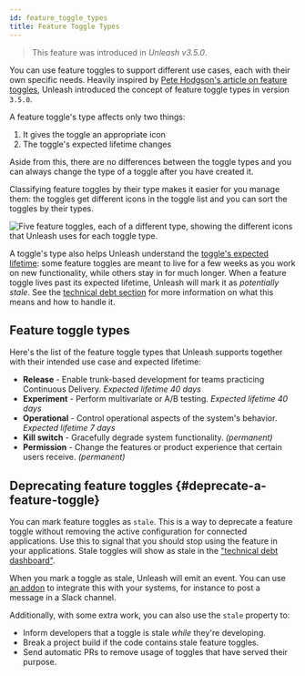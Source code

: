 ```yaml
---
id: feature_toggle_types
title: Feature Toggle Types
---
```


> This feature was introduced in _Unleash v3.5.0_.

You can use feature toggles to support different use cases, each with their own specific needs. Heavily inspired by [Pete Hodgson's article on feature toggles](https://martinfowler.com/articles/feature-toggles.html), Unleash introduced the concept of feature toggle types in version `3.5.0`.

A feature toggle's type affects only two things:
1. It gives the toggle an appropriate icon
2. The toggle's expected lifetime changes

Aside from this, there are no differences between the toggle types and you can always change the type of a toggle after you have created it.

Classifying feature toggles by their type makes it easier for you manage them: the toggles get different icons in the toggle list and you can sort the toggles by their types.

![Five feature toggles, each of a different type, showing the different icons that Unleash uses for each toggle type.](/img/toggle_type_icons.png "Feature toggle type icons")

A toggle's type also helps Unleash understand the [toggle's expected lifetime](https://www.getunleash.io/blog/feature-toggle-life-time-best-practices): some feature toggles are meant to live for a few weeks as you work on new functionality, while others stay in for much longer. When a feature toggle lives past its expected lifetime, Unleash will mark it as _potentially stale_. See the [technical debt section](../user_guide/technical_debt) for more information on what this means and how to handle it.

## Feature toggle types

Here's the list of the feature toggle types that Unleash supports together with their intended use case and expected lifetime:

- **Release** -  Enable trunk-based development for teams practicing Continuous Delivery. _Expected lifetime 40 days_
- **Experiment** - Perform multivariate or A/B testing. _Expected lifetime 40 days_
- **Operational** - Control operational aspects of the system's behavior. _Expected lifetime 7 days_
- **Kill switch** - Gracefully degrade system functionality. _(permanent)_
- **Permission** - Change the features or product experience that certain users receive. _(permanent)_

## Deprecating feature toggles {#deprecate-a-feature-toggle}

You can mark feature toggles as `stale`. This is a way to deprecate a feature toggle without removing the active configuration for connected applications. Use this to signal that you should stop using the feature in your applications. Stale toggles will show as stale in the ["technical debt dashboard"](../user_guide/technical_debt).

When you mark a toggle as stale, Unleash will emit an event. You can use [an addon](../addons/addons.md) to integrate this with your systems, for instance to post a message in a Slack channel.

Additionally, with some extra work, you can also use the `stale` property to:

- Inform developers that a toggle is stale _while_ they're developing.
- Break a project build if the code contains stale feature toggles.
- Send automatic PRs to remove usage of toggles that have served their purpose.

